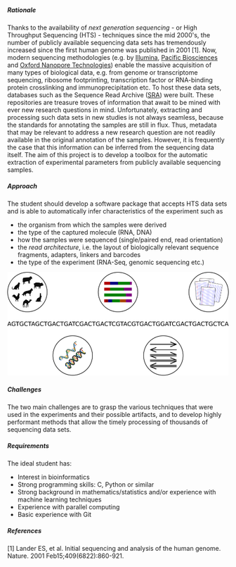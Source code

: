 ##### Rationale

Thanks to the availability of _next generation sequencing_ - or High Throughput Sequencing (HTS) - techniques since the mid 2000's, the number of publicly available sequencing data sets has tremendously increased since the first human genome was published in 2001 [1]. Now, modern sequencing methodologies (e.g. by [Illumina](https://www.illumina.com/), [Pacific Biosciences](http://www.pacb.com/) and [Oxford Nanopore Technologies](https://nanoporetech.com/)) enable the massive acquisition of many types of biological data, e.g. from genome or transcriptome sequencing, ribosome footprinting, transcription factor or RNA-binding protein crosslinking and immunoprecipitation etc. To host these data sets, databases such as the Sequence Read Archive ([SRA](https://www.ncbi.nlm.nih.gov/sra)) were built. These repositories are treasure troves of information that await to be mined with ever new research questions in mind. Unfortunately, extracting and processing such data sets in new studies is not always seamless, because the standards for annotating the samples are still in flux. Thus, metadata that may be relevant to address a new research question are not readily available in the original annotation of the samples. However, it is frequently the case that this information can be inferred from the sequencing data itself. The aim of this project is to develop a toolbox for the automatic extraction of experimental parameters from publicly available sequencing samples.

##### Approach

The student should develop a software package that accepts HTS data sets and is able to automatically infer characteristics of the experiment such as

- the organism from which the samples were derived
- the type of the captured molecule (RNA, DNA) 
- how the samples were sequenced (single/paired end, read orientation)
- the _read architecture_, i.e. the layout of biologically relevant sequence fragments, adapters, linkers and barcodes
- the type of the experiment (RNA-Seq, genomic sequencing etc.)

![HTSinfer scheme](data/projects/images/HTSinfer_scheme.png)

##### Challenges

The two main challenges are to grasp the various techniques that were used in the experiments and their possible artifacts, and to develop highly performant methods that allow the timely processing of thousands of sequencing data sets.

##### Requirements

The ideal student has:

- Interest in bioinformatics
- Strong programming skills: C, Python or similar
- Strong background in mathematics/statistics and/or experience with machine learning techniques
- Experience with parallel computing
- Basic experience with Git

##### References

[1] Lander ES, et al. Initial sequencing and analysis of the human genome. Nature. 2001 Feb15;409(6822):860-921.
